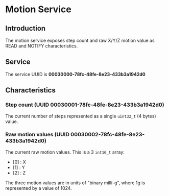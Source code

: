 # Motion Service

## Introduction

The motion service exposes step count and raw X/Y/Z motion value as READ and NOTIFY characteristics.

## Service

The service UUID is **00030000-78fc-48fe-8e23-433b3a1942d0**

## Characteristics

### Step count (UUID 00030001-78fc-48fe-8e23-433b3a1942d0)

The current number of steps represented as a single `uint32_t` (4 bytes) value.

### Raw motion values (UUID 00030002-78fc-48fe-8e23-433b3a1942d0)

The current raw motion values. This is a 3 `int16_t` array:

- [0] : X
- [1] : Y
- [2] : Z

The three motion values are in units of "binary milli-g", where 1g is represented by a value of 1024.
